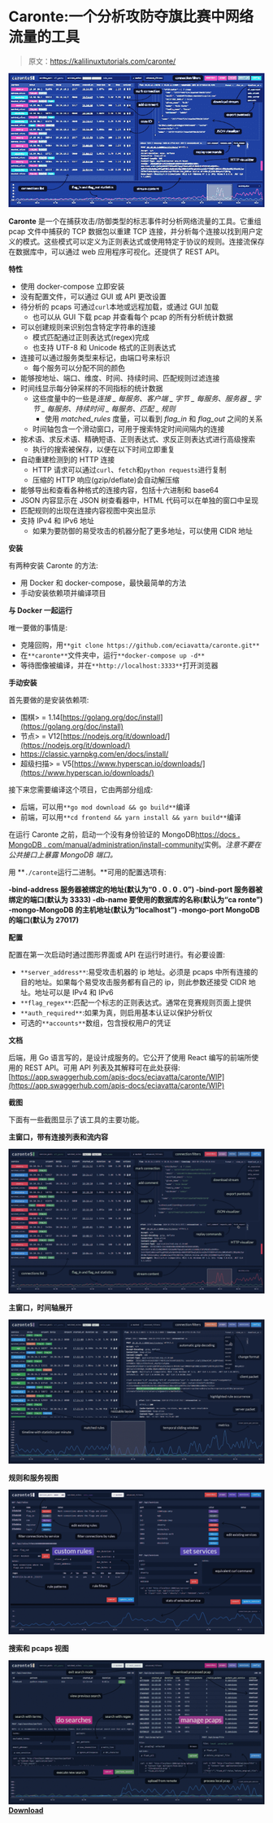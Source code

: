 # Caronte:一个分析攻防夺旗比赛中网络流量的工具

> 原文：<https://kalilinuxtutorials.com/caronte/>

[![Caronte : A Tool To Analyze The Network Flow During Attack/Defence Capture The Flag Competitions](img//aee9a70e3a35a0c6a246368da0cfb1a6.png "Caronte : A Tool To Analyze The Network Flow During Attack/Defence Capture The Flag Competitions")](https://1.bp.blogspot.com/-TFBApp1HH5M/YMTCQaVOWFI/AAAAAAAAJfc/nvLGFVLBzM4F9jEYAJ_kkgUTQueloIzWQCLcBGAsYHQ/s728/Caronte%25281%2529.png)

**Caronte** 是一个在捕获攻击/防御类型的标志事件时分析网络流量的工具。它重组 pcap 文件中捕获的 TCP 数据包以重建 TCP 连接，并分析每个连接以找到用户定义的模式。这些模式可以定义为正则表达式或使用特定于协议的规则。连接流保存在数据库中，可以通过 web 应用程序可视化。还提供了 REST API。

**特性**

*   使用 docker-compose 立即安装
*   没有配置文件，可以通过 GUI 或 API 更改设置
*   待分析的 pcaps 可通过`curl`本地或远程加载，或通过 GUI 加载
    *   也可以从 GUI 下载 pcap 并查看每个 pcap 的所有分析统计数据
*   可以创建规则来识别包含特定字符串的连接
    *   模式匹配通过正则表达式(regex)完成
    *   也支持 UTF-8 和 Unicode 格式的正则表达式
*   连接可以通过服务类型来标记，由端口号来标识
    *   每个服务可以分配不同的颜色
*   能够按地址、端口、维度、时间、持续时间、匹配规则过滤连接
*   时间线显示每分钟采样的不同指标的统计数据
    *   这些度量中的一些是*连接 _ 每服务*、*客户端 _ 字节 _ 每服务*、*服务器 _ 字节 _ 每服务*、*持续时间 _ 每服务*、*匹配 _ 规则*
        *   使用 *matched_rules* 度量，可以看到 *flag_in* 和 *flag_out* 之间的关系
    *   时间轴包含一个滑动窗口，可用于搜索特定时间间隔内的连接
*   按术语、求反术语、精确短语、正则表达式、求反正则表达式进行高级搜索
    *   执行的搜索被保存，以便在以下时间立即重复
*   自动重建检测到的 HTTP 连接
    *   HTTP 请求可以通过`curl`、`fetch`和`python requests`进行复制
    *   压缩的 HTTP 响应(gzip/deflate)会自动解压缩
*   能够导出和查看各种格式的连接内容，包括十六进制和 base64
*   JSON 内容显示在 JSON 树查看器中，HTML 代码可以在单独的窗口中呈现
*   匹配规则的出现在连接内容视图中突出显示
*   支持 IPv4 和 IPv6 地址
    *   如果为要防御的易受攻击的机器分配了更多地址，可以使用 CIDR 地址

**安装**

有两种安装 Caronte 的方法:

*   用 Docker 和 docker-compose，最快最简单的方法
*   手动安装依赖项并编译项目

**与 Docker 一起运行**

唯一要做的事情是:

*   克隆回购，用`**git clone https://github.com/eciavatta/caronte.git**`
*   在`**caronte**`文件夹中，运行`**docker-compose up -d**`
*   等待图像被编译，并在`**http://localhost:3333**`打开浏览器

**手动安装**

首先要做的是安装依赖项:

*   围棋> = 1.14[https://golang.org/doc/install](https://golang.org/doc/install)
*   节点> = V12[https://nodejs.org/it/download/](https://nodejs.org/it/download/)
*   https://classic.yarnpkg.com/en/docs/install/
*   超级扫描> = V5[https://www.hyperscan.io/downloads/](https://www.hyperscan.io/downloads/)

接下来您需要编译这个项目，它由两部分组成:

*   后端，可以用`**go mod download && go build**`编译
*   前端，可以用`**cd frontend && yarn install && yarn build**`编译

在运行 Caronte 之前，启动一个没有身份验证的 MongoDB[https://docs . MongoDB . com/manual/administration/install-community/](https://docs.mongodb.com/manual/administration/install-community/)实例。*注意不要在公共接口上暴露 MongoDB 端口。*

用 **`./caronte`运行二进制。**可用的配置选项有:

**-bind-address 服务器被绑定的地址(默认为“0 . 0 . 0 . 0”)
-bind-port 服务器被绑定的端口(默认为 3333)
-db-name 要使用的数据库的名称(默认为“ca ronte”)
-mongo-MongoDB 的主机地址(默认为“localhost”)
-mongo-port MongoDB 的端口(默认为 27017)**

**配置**

配置在第一次启动时通过图形界面或 API 在运行时进行。有必要设置:

*   `**server_address**`:易受攻击机器的 ip 地址。必须是 pcaps 中所有连接的目的地址。如果每个易受攻击服务都有自己的 ip，则此参数还接受 CIDR 地址。地址可以是 IPv4 和 IPv6
*   `**flag_regex**`:匹配一个标志的正则表达式。通常在竞赛规则页面上提供
*   `**auth_required**`:如果为真，则启用基本认证以保护分析仪
*   可选的`**accounts**`数组，包含授权用户的凭证

**文档**

后端，用 Go 语言写的，是设计成服务的。它公开了使用 React 编写的前端所使用的 REST API。可用 API 列表及其解释可在此处获得:[https://app.swaggerhub.com/apis-docs/eciavatta/caronte/WIP](https://app.swaggerhub.com/apis-docs/eciavatta/caronte/WIP)

**截图**

下面有一些截图显示了该工具的主要功能。

**主窗口，带有连接列表和流内容**

![](img//3a2dd0b58db269cca76dc4cecd6b9c90.png)

**主窗口，时间轴展开**

![](img//0f511f1aa608b5c651f678939a95607b.png)

**规则和服务视图**

![](img//58a5b3b4252c0501cf29ab9de8ea05bb.png)

**搜索和 pcaps 视图**

![](img//95b46dcfc3af08e0777f034b21a26982.png)[**Download**](https://github.com/eciavatta/caronte)